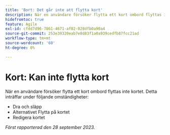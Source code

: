 ```yaml
---
title: 'Bort: Det går inte att flytta kort'
description: När en användare försöker flytta ett kort ombord flyttas inte kortet.
hidefromtoc: true
feature: Agile
exl-id: cfdd7d96-7861-4671-af02-028dfb0a90a4
source-git-commit: 253e39320eab7e8d83f1a0a939cedfb87fcc21ad
workflow-type: tm+mt
source-wordcount: '60'
ht-degree: 0%

---
```


# Kort: Kan inte flytta kort

När en användare försöker flytta ett kort ombord flyttas inte kortet. Detta inträffar under följande omständigheter:

* Dra och släpp
* Alternativet Flytta på kortet
* Redigera kortet

_Först rapporterad den 28 september 2023._
